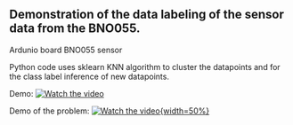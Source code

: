 Demonstration of the data labeling of the sensor data from the BNO055.
----------------------------------------------------------------------


Ardunio board
BNO055 sensor 

Python code uses sklearn KNN algorithm to cluster the datapoints and for the class label inference of new datapoints.

Demo:
[![Watch the video](https://img.youtube.com/vi/9Ww4DPw2Ses/maxresdefault.jpg)](https://youtu.be/9Ww4DPw2Ses)

Demo of the problem:
[![Watch the video](https://img.youtube.com/vi/qMMOt3G3qhg/maxresdefault.jpg){width=50%}](https://youtu.be/qMMOt3G3qhg)
